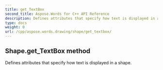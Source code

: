 ```yaml
---
title: get_TextBox
second_title: Aspose.Words for C++ API Reference
description: Defines attributes that specify how text is displayed in a shape. 
type: docs
weight: 0
url: /cpp/aspose.words.drawing/shape/get_textbox/
---
```

## Shape.get_TextBox method


Defines attributes that specify how text is displayed in a shape. 

